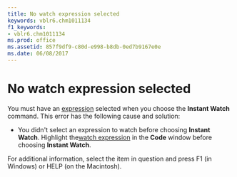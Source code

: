 ```yaml
---
title: No watch expression selected
keywords: vblr6.chm1011134
f1_keywords:
- vblr6.chm1011134
ms.prod: office
ms.assetid: 857f9df9-c80d-e998-b8db-0ed7b9167e0e
ms.date: 06/08/2017
---
```



# No watch expression selected

You must have an [expression](vbe-glossary.md) selected when you choose the **Instant Watch** command. This error has the following cause and solution:



- You didn't select an expression to watch before choosing **Instant Watch**. Highlight the[watch expression](vbe-glossary.md) in the **Code** window before choosing **Instant Watch**.
    

For additional information, select the item in question and press F1 (in Windows) or HELP (on the Macintosh).


